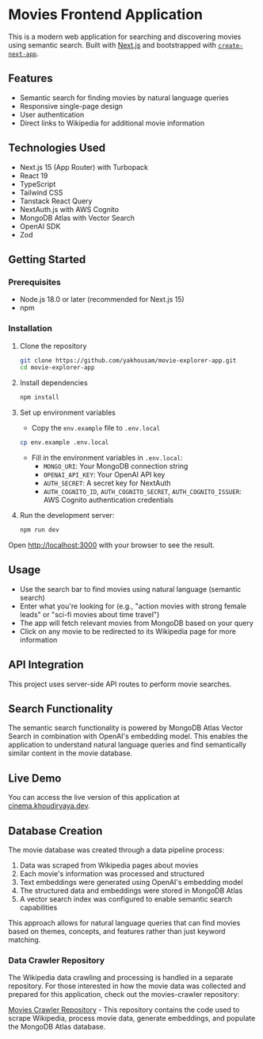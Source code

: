 # Movies Frontend Application

This is a modern web application for searching and discovering movies using semantic search. Built with [Next.js](https://nextjs.org) and bootstrapped with [`create-next-app`](https://nextjs.org/docs/app/api-reference/cli/create-next-app).

## Features

- Semantic search for finding movies by natural language queries
- Responsive single-page design
- User authentication
- Direct links to Wikipedia for additional movie information

## Technologies Used

- Next.js 15 (App Router) with Turbopack
- React 19
- TypeScript
- Tailwind CSS
- Tanstack React Query
- NextAuth.js with AWS Cognito
- MongoDB Atlas with Vector Search
- OpenAI SDK
- Zod

## Getting Started

### Prerequisites

- Node.js 18.0 or later (recommended for Next.js 15)
- npm

### Installation

1. Clone the repository

   ```bash
   git clone https://github.com/yakhousam/movie-explorer-app.git
   cd movie-explorer-app
   ```

2. Install dependencies

   ```bash
   npm install
   ```

3. Set up environment variables
   - Copy the `env.example` file to `.env.local`

   ```bash
   cp env.example .env.local
   ```

   - Fill in the environment variables in `.env.local`:
     - `MONGO_URI`: Your MongoDB connection string
     - `OPENAI_API_KEY`: Your OpenAI API key
     - `AUTH_SECRET`: A secret key for NextAuth
     - `AUTH_COGNITO_ID`, `AUTH_COGNITO_SECRET`, `AUTH_COGNITO_ISSUER`: AWS Cognito authentication credentials

4. Run the development server:

   ```bash
   npm run dev
   ```

Open [http://localhost:3000](http://localhost:3000) with your browser to see the result.

## Usage

- Use the search bar to find movies using natural language (semantic search)
- Enter what you're looking for (e.g., "action movies with strong female leads" or "sci-fi movies about time travel")
- The app will fetch relevant movies from MongoDB based on your query
- Click on any movie to be redirected to its Wikipedia page for more information

## API Integration

This project uses server-side API routes to perform movie searches.

## Search Functionality

The semantic search functionality is powered by MongoDB Atlas Vector Search in combination with OpenAI's embedding model. This enables the application to understand natural language queries and find semantically similar content in the movie database.

## Live Demo

You can access the live version of this application at [cinema.khoudiryaya.dev](https://cinema.khoudiryaya.dev).

## Database Creation

The movie database was created through a data pipeline process:

1. Data was scraped from Wikipedia pages about movies
2. Each movie's information was processed and structured
3. Text embeddings were generated using OpenAI's embedding model
4. The structured data and embeddings were stored in MongoDB Atlas
5. A vector search index was configured to enable semantic search capabilities

This approach allows for natural language queries that can find movies based on themes, concepts, and features rather than just keyword matching.

### Data Crawler Repository

The Wikipedia data crawling and processing is handled in a separate repository. For those interested in how the movie data was collected and prepared for this application, check out the movies-crawler repository:

[Movies Crawler Repository](https://github.com/yakhousam/movies-crawler) - This repository contains the code used to scrape Wikipedia, process movie data, generate embeddings, and populate the MongoDB Atlas database.


